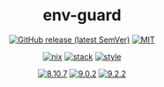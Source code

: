 <div align="center">

# env-guard

[![GitHub release (latest SemVer)](https://img.shields.io/github/v/release/tbidne/env-guard?include_prereleases&sort=semver)](https://github.com/tbidne/env-guard/releases/)
[![MIT](https://img.shields.io/github/license/tbidne/env-guard?color=blue)](https://opensource.org/licenses/MIT)

[![nix](https://img.shields.io/github/workflow/status/tbidne/env-guard/nix/main?label=nix%209.2.2&&logo=nixos&logoColor=85c5e7&labelColor=2f353c)](https://github.com/tbidne/env-guard/actions/workflows/nix_ci.yaml)
[![stack](https://img.shields.io/github/workflow/status/tbidne/env-guard/stack/main?label=stack%2019.4&logoColor=white&labelColor=2f353c)](https://github.com/tbidne/env-guard/actions/workflows/stack_ci.yaml)
[![style](https://img.shields.io/github/workflow/status/tbidne/env-guard/style/main?label=style&logoColor=white&labelColor=2f353c)](https://github.com/tbidne/env-guard/actions/workflows/style_ci.yaml)

[![8.10.7](https://img.shields.io/github/workflow/status/tbidne/env-guard/8.10.7/main?label=8.10.7&logo=haskell&logoColor=904d8c&labelColor=2f353c)](https://github.com/tbidne/env-guard/actions/workflows/ghc_8-10.yaml)
[![9.0.2](https://img.shields.io/github/workflow/status/tbidne/env-guard/9.0.2/main?label=9.0.2&logo=haskell&logoColor=904d8c&labelColor=2f353c)](https://github.com/tbidne/env-guard/actions/workflows/ghc_9-0.yaml)
[![9.2.2](https://img.shields.io/github/workflow/status/tbidne/env-guard/9.2.2/main?label=9.2.2&logo=haskell&logoColor=904d8c&labelColor=2f353c)](https://github.com/tbidne/env-guard/actions/workflows/ghc_9-2.yaml)

</div>